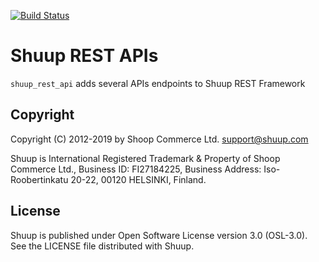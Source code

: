 [![Build Status](https://travis-ci.org/shuup/shuup-rest-api.svg?branch=master)](https://travis-ci.org/shuup/shuup-rest-api)

# Shuup REST APIs

`shuup_rest_api` adds several APIs endpoints to Shuup REST Framework

Copyright
---------

Copyright (C) 2012-2019 by Shoop Commerce Ltd. <support@shuup.com>

Shuup is International Registered Trademark & Property of Shoop Commerce Ltd.,
Business ID: FI27184225,
Business Address: Iso-Roobertinkatu 20-22, 00120 HELSINKI, Finland.

License
-------

Shuup is published under Open Software License version 3.0 (OSL-3.0).
See the LICENSE file distributed with Shuup.
